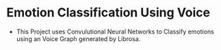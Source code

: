 # Emotion Classification Using Voice
* This Project uses Convulutional Neural Networks to Classify emotions using an Voice Graph generated by Librosa.
